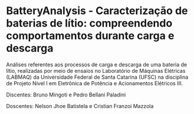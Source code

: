 # BatteryAnalysis - Caracterização de baterias de lítio: compreendendo comportamentos durante carga e descarga

Análises referentes aos processos de carga e descarga de uma bateria de lítio, realizadas por meio de ensaios no Laboratório de Máquinas Elétricas (LABMAQ) da Universidade Federal de Santa Catarina (UFSC) na disciplina de Projeto Nível I em Eletrônica de Potência e Acionamentos Elétricos III.

Discentes: Bruno Mingoti e Pedro Bellani Paladini

Doscentes: Nelson Jhoe Batistela e Cristian Franzoi Mazzola
